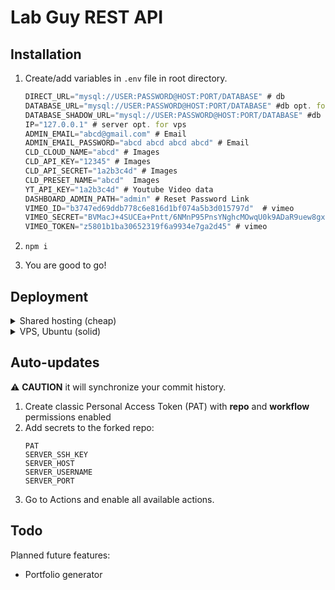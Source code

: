 # Lab Guy REST API

## Installation

1. Create/add variables in `.env` file in root directory.
   ```js
   DIRECT_URL="mysql://USER:PASSWORD@HOST:PORT/DATABASE" # db
   DATABASE_URL="mysql://USER:PASSWORD@HOST:PORT/DATABASE" #db opt. for vps
   DATABASE_SHADOW_URL="mysql://USER:PASSWORD@HOST:PORT/DATABASE" #db opt. for vps
   IP="127.0.0.1" # server opt. for vps
   ADMIN_EMAIL="abcd@gmail.com" # Email
   ADMIN_EMAIL_PASSWORD="abcd abcd abcd abcd" # Email
   CLD_CLOUD_NAME="abcd" # Images
   CLD_API_KEY="12345" # Images
   CLD_API_SECRET="1a2b3c4d" # Images
   CLD_PRESET_NAME="abcd"  Images
   YT_API_KEY="1a2b3c4d" # Youtube Video data
   DASHBOARD_ADMIN_PATH="admin" # Reset Password Link
   VIMEO_ID="b3747ed69ddb778c6e816d1bf074a5b3d015797d"  # vimeo
   VIMEO_SECRET="BVMacJ+4SUCEa+Pntt/6NMnP95PnsYNghcMOwqU0k9ADaR9uew8gx3Le8Yjk0knc3eWNG1PwwCT/XhxF/aDDQ2UmYZD6HilFFk/3i/HfOLhSKTbC7HqRobKB6AbGf23U" # vimeo
   VIMEO_TOKEN="z5801b1ba30652319f6a9934e7ga2d45" # vimeo
   ```
2. `npm i`

3. You are good to go!

## Deployment

<details>
  <summary>Shared hosting (cheap)</summary>


   1. Connect to the server via SSH.
   2. Navigate to the root directory using `cd ~`
   3. Follow the steps in the [Installation](#installation) section.
   4. Create `.htaccess` file if necessary.

      Create `.htaccess` file:

      ```apache
      DirectoryIndex disabled
      DirectoryIndex disabled
      RewriteEngine On
      RewriteRule ^$ http://127.0.0.1:3000/ [P,L]
      RewriteCond %{REQUEST_FILENAME} !-f
      RewriteCond %{REQUEST_FILENAME} !-d
      RewriteRule ^(.*)$ http://127.0.0.1:3000/$1 [P,L]
      ```

      *You need to replace `127.0.0.1` with your machine's IP.*

   5. Execute:

      ```bash
      mkdir ~/.npm-global
      npm config set prefix '~/.npm-global'
      echo 'export PATH=~/.npm-global/bin:~/bin:$PATH ' >> $HOME/.bash_profile && source $HOME/.bash_profile
      ```

   6. `npm i pm2 -g`
   7. `pm2 start bin/www`
   8. `pm2 save`
   9. Application should be running in the background now.

</details>

<details>
  <summary>VPS, Ubuntu (solid)</summary>

   1. Connect to the server via SSH.
   2. Navigate to the root directory using `cd ~`
   3. Create MariaDB database
   4. Follow the steps in the [Installation](#installation) section. Use 'vps' branch. Skip optional variables marked as 'opt.'
   6. `npm i pm2 -g`
   7. `pm2 start bin/www`
   8. `pm2 save`
   9. `pm2 startup`
  10. [Install Nginx](https://www.digitalocean.com/community/tutorials/how-to-install-nginx-on-ubuntu-20-04)
  11. [Setup Nginx](https://www.digitalocean.com/community/tutorials/how-to-set-up-a-node-js-application-for-production-on-ubuntu-20-04#step-4-setting-up-nginx-as-a-reverse-proxy-server)
  12. You should be able to connect to your API via https now.

</details>

      
## Auto-updates
:warning: **CAUTION** it will synchronize your commit history.

1. Create classic Personal Access Token (PAT) with **repo** and **workflow** permissions enabled
2. Add secrets to the forked repo:
   ```
   PAT
   SERVER_SSH_KEY
   SERVER_HOST
   SERVER_USERNAME
   SERVER_PORT
   ```
3. Go to Actions and enable all available actions.
   
## Todo

Planned future features:

- Portfolio generator

